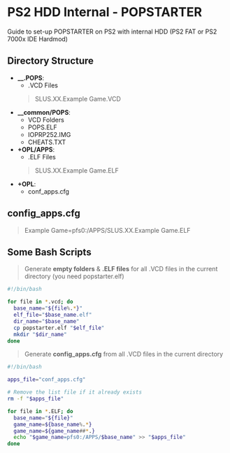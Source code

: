 # PS2 HDD Internal - POPSTARTER
Guide to set-up POPSTARTER on PS2 with internal HDD (PS2 FAT or PS2 7000x IDE Hardmod)

## Directory Structure
 - **__.POPS**:
   - .VCD Files
   > SLUS.XX.Example Game.VCD
 - **__common/POPS**: 
   - VCD Folders
   - POPS.ELF
   - IOPRP252.IMG
   - CHEATS.TXT
 - **+OPL/APPS**:
   - .ELF Files
   > SLUS.XX.Example Game.ELF
 - **+OPL**:
   - conf_apps.cfg

## config_apps.cfg
 > Example Game=pfs0:/APPS/SLUS.XX.Example Game.ELF

## Some Bash Scripts
 > Generate **empty folders** & **.ELF files** for all .VCD files in the current directory (you need popstarter.elf)
 ```bash
 #!/bin/bash

 for file in *.vcd; do
   base_name="${file%.*}"
   elf_file="$base_name.elf"
   dir_name="$base_name"
   cp popstarter.elf "$elf_file"
   mkdir "$dir_name"
 done
 ```
 > Generate **config_apps.cfg** from all .VCD files in the current directory
 ```bash
 #!/bin/bash

 apps_file="conf_apps.cfg"

 # Remove the list file if it already exists
 rm -f "$apps_file"

 for file in *.ELF; do
   base_name="${file}"
   game_name=${base_name%.*}
   game_name=${game_name##*.}
   echo "$game_name=pfs0:/APPS/$base_name" >> "$apps_file"
 done
 ```
